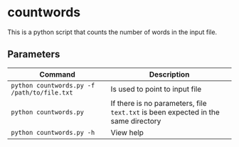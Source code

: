 # countwords
This is a python script that counts the number of words in the input file.
## Parameters
| Command | Description |
| --- | --- |
| `python countwords.py -f /path/to/file.txt` | Is used to point to input file |
| `python countwords.py` | If there is no parameters, file `text.txt` is been expected in the same directory |
| `python countwords.py -h` | View help |
